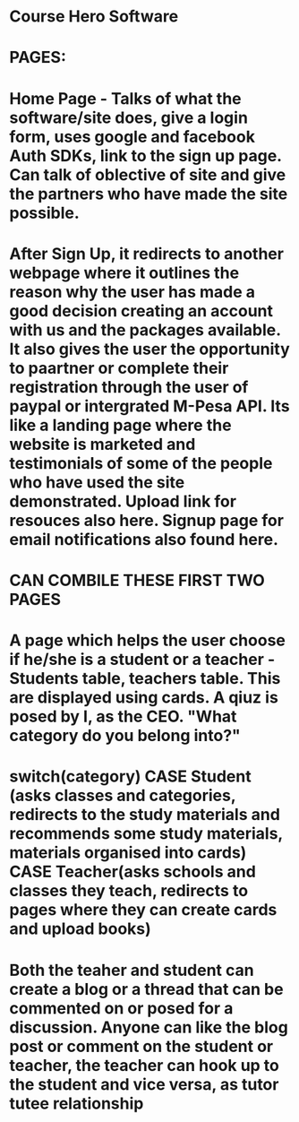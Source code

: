# Course Hero Software
# PAGES:

#             Home Page - Talks of what the software/site does, give a login form, uses google and facebook Auth SDKs, link to the sign up page. Can talk of oblective of site and give the partners who have made the site possible.

#             After Sign Up, it redirects to another webpage where it outlines the reason why the user has made a good decision creating an account with us and the packages available. It also gives the user the opportunity to paartner or complete their registration through the user of paypal or intergrated M-Pesa API. Its like a landing page where the website is marketed and testimonials of some of the people who have used the site demonstrated. Upload link for resouces also here. Signup page for email notifications also found here.

# CAN COMBILE THESE FIRST TWO PAGES

# A page which helps the user choose if he/she is a student or a teacher - Students table, teachers table. This are displayed using cards. A qiuz is posed by I, as the CEO. "What category do you belong into?"

# switch(category) CASE Student (asks classes and categories, redirects to the study materials and recommends some study materials, materials organised into cards) CASE Teacher(asks schools and classes they teach, redirects to pages where they can create cards and upload books)

# Both the teaher and student can create a blog or a thread that can be commented on or posed for a discussion. Anyone can like the blog post or comment on the student or teacher, the teacher can hook up to the student and vice versa, as tutor tutee relationship


